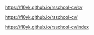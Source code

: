 https://fl0yk.github.io/rsschool-cv/cv

https://fl0yk.github.io/rsschool-cv/

https://fl0yk.github.io/rsschool-cv/index
